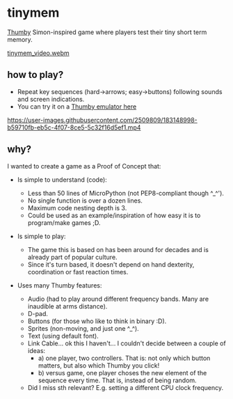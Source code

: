 # tinymem
[Thumby](https://thumby.us/) Simon-inspired game where players test their tiny short term memory.

[tinymem_video.webm](https://user-images.githubusercontent.com/2509809/183149073-1338aad7-a044-4f8b-9d0f-7ac3a8d719fc.webm)

## how to play?
- Repeat key sequences (hard->arrows; easy->buttons) following sounds and screen indications.
- You can try it on a [Thumby emulator here](https://code.thumby.us/)

https://user-images.githubusercontent.com/2509809/183148998-b59710fb-eb5c-4f07-8ce5-5c32f16d5ef1.mp4

## why?
I wanted to create a game as a Proof of Concept that:

- Is simple to understand (code):
    - Less than 50 lines of MicroPython (not PEP8-compliant though ^_^').
    - No single function is over a dozen lines.
    - Maximum code nesting depth is 3.
    - Could be used as an example/inspiration of how easy it is to program/make games ;D.

- Is simple to play:
    - The game this is based on has been around for decades and is already part of popular culture.
    - Since it's turn based, it doesn't depend on hand dexterity, coordination or fast reaction times.

- Uses many Thumby features:
    - Audio (had to play around different frequency bands. Many are inaudible at arms distance).
    - D-pad.
    - Buttons (for those who like to think in binary :D).
    - Sprites (non-moving, and just one ^_^).
    - Text (using default font).
    - Link Cable... ok this I haven't... I couldn't decide between a couple of ideas:
        - a) one player, two controllers. That is: not only which button matters, but also which Thumby you click!
        - b) versus game, one player choses the new element of the sequence every time. That is, instead of being random.
    - Did I miss sth relevant? E.g. setting a different CPU clock frequency.
